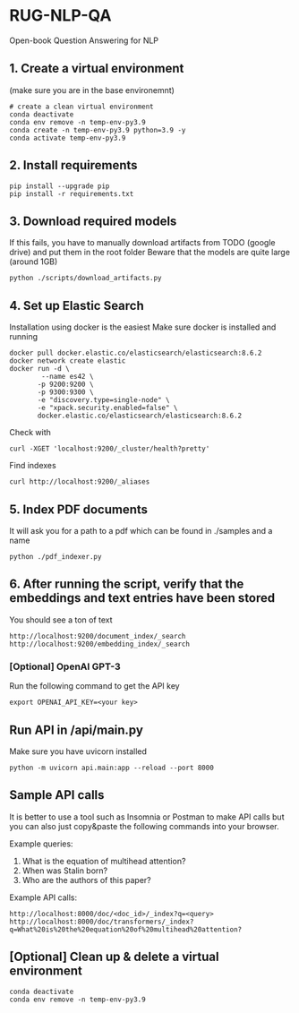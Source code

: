 # RUG-NLP-QA

Open-book Question Answering for NLP

## 1. Create a virtual environment
(make sure you are in the base environemnt)
```
# create a clean virtual environment
conda deactivate
conda env remove -n temp-env-py3.9
conda create -n temp-env-py3.9 python=3.9 -y
conda activate temp-env-py3.9
```

## 2. Install requirements

```
pip install --upgrade pip
pip install -r requirements.txt
```

## 3. Download required models
If this fails, you have to manually download artifacts from TODO (google drive) and put them in 
the root folder
Beware that the models are quite large (around 1GB)
```
python ./scripts/download_artifacts.py
```

## 4. Set up Elastic Search

Installation using docker is the easiest
Make sure docker is installed and running

```
docker pull docker.elastic.co/elasticsearch/elasticsearch:8.6.2
docker network create elastic
docker run -d \
        --name es42 \
       -p 9200:9200 \
       -p 9300:9300 \
       -e "discovery.type=single-node" \
       -e "xpack.security.enabled=false" \
       docker.elastic.co/elasticsearch/elasticsearch:8.6.2
```

Check with

```
curl -XGET 'localhost:9200/_cluster/health?pretty'
```

Find indexes

```
curl http://localhost:9200/_aliases
```

## 5. Index PDF documents
It will ask you for a path to a pdf which can be found in ./samples and a name 
```
python ./pdf_indexer.py
```
## 6. After running the script, verify that the embeddings and text entries have been stored
You should see a ton of text
```
http://localhost:9200/document_index/_search
http://localhost:9200/embedding_index/_search
```

### [Optional] OpenAI GPT-3

Run the following command to get the API key

```
export OPENAI_API_KEY=<your key>
```

## Run API in /api/main.py

Make sure you have uvicorn installed
```
python -m uvicorn api.main:app --reload --port 8000
```

## Sample API calls
It is better to use a tool such as Insomnia or Postman to make API calls but you can also just 
copy&paste the following commands into your browser.

Example queries: 
1. What is the equation of multihead attention?
2. When was Stalin born?
3. Who are the authors of this paper?

Example API calls:
```
http://localhost:8000/doc/<doc_id>/_index?q=<query>
http://localhost:8000/doc/transformers/_index?q=What%20is%20the%20equation%20of%20multihead%20attention?
```

## [Optional] Clean up & delete a virtual environment

```
conda deactivate
conda env remove -n temp-env-py3.9
```